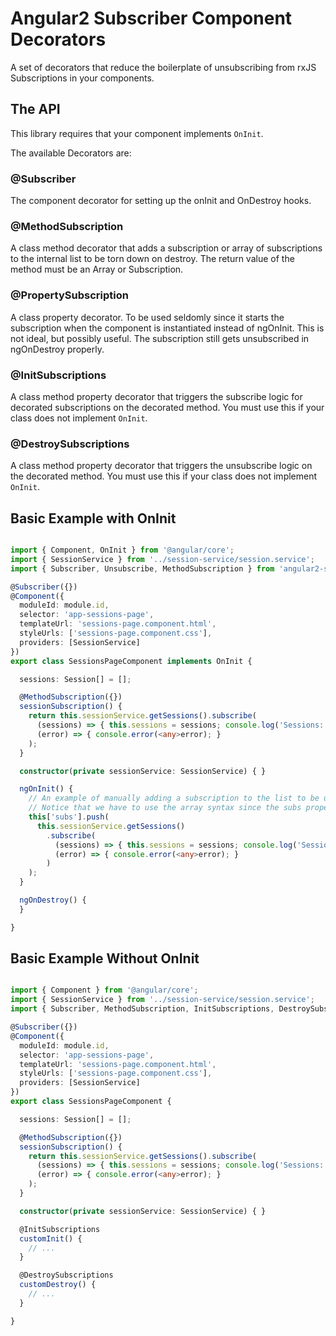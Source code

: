 # Angular2 Subscriber Component Decorators

A set of decorators that reduce the boilerplate of unsubscribing from rxJS Subscriptions in your components.

## The API

This library requires that your component implements `OnInit`.

The available Decorators are:

### @Subscriber
The component decorator for setting up the onInit and OnDestroy hooks.

### @MethodSubscription
A class method decorator that adds a subscription or array of subscriptions to the internal list to be torn down on destroy. The return value of the method must be an Array or Subscription.

### @PropertySubscription
A class property decorator. To be used seldomly since it starts the subscription when the component is instantiated instead of ngOnInit. This is not ideal, but possibly useful. The subscription still gets unsubscribed in ngOnDestroy properly.

### @InitSubscriptions
A class method property decorator that triggers the subscribe logic for decorated subscriptions on the decorated method. You must use this if your class does not implement `OnInit`.

### @DestroySubscriptions
A class method property decorator that triggers the unsubscribe logic on the decorated method. You must use this if your class does not implement `OnInit`.

## Basic Example with OnInit

```typescript

import { Component, OnInit } from '@angular/core';
import { SessionService } from '../session-service/session.service';
import { Subscriber, Unsubscribe, MethodSubscription } from 'angular2-subscriber-component-decorators';

@Subscriber({})
@Component({
  moduleId: module.id,
  selector: 'app-sessions-page',
  templateUrl: 'sessions-page.component.html',
  styleUrls: ['sessions-page.component.css'],
  providers: [SessionService]
})
export class SessionsPageComponent implements OnInit {

  sessions: Session[] = [];

  @MethodSubscription({})
  sessionSubscription() {
    return this.sessionService.getSessions().subscribe(
      (sessions) => { this.sessions = sessions; console.log('Sessions: ', sessions); },
      (error) => { console.error(<any>error); }
    );
  }

  constructor(private sessionService: SessionService) { }

  ngOnInit() {
    // An example of manually adding a subscription to the list to be unsubscribed later.
    // Notice that we have to use the array syntax since the subs property is not seen by the compiler.
    this['subs'].push(
      this.sessionService.getSessions()
        .subscribe(
          (sessions) => { this.sessions = sessions; console.log('Sessions: ', sessions); },
          (error) => { console.error(<any>error); }
        )
    );
  }

  ngOnDestroy() {
  }

}


```

## Basic Example Without OnInit

```typescript

import { Component } from '@angular/core';
import { SessionService } from '../session-service/session.service';
import { Subscriber, MethodSubscription, InitSubscriptions, DestroySubscriptions } from 'angular2-subscriber-component-decorators';

@Subscriber({})
@Component({
  moduleId: module.id,
  selector: 'app-sessions-page',
  templateUrl: 'sessions-page.component.html',
  styleUrls: ['sessions-page.component.css'],
  providers: [SessionService]
})
export class SessionsPageComponent {

  sessions: Session[] = [];

  @MethodSubscription({})
  sessionSubscription() {
    return this.sessionService.getSessions().subscribe(
      (sessions) => { this.sessions = sessions; console.log('Sessions: ', sessions); },
      (error) => { console.error(<any>error); }
    );
  }

  constructor(private sessionService: SessionService) { }

  @InitSubscriptions
  customInit() {
    // ...
  }

  @DestroySubscriptions
  customDestroy() {
    // ...
  }

}


```